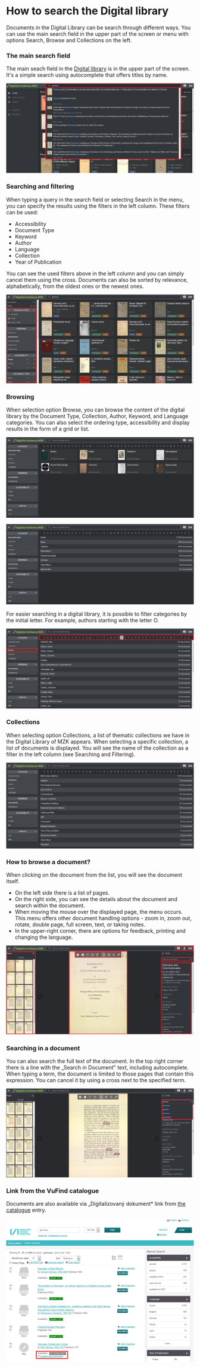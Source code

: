 # How to search the Digital library
Documents in the Digital Library can be search through different ways. You can use the main search field in the upper part of the screen or menu with options Search, Browse and Collections on the left.

### The main search field 
The main seach field in the <a class="external" href="http://kramerius.mzk.cz/" target="_blank">Digital library</a> is in the upper part of the screen. It's a simple search using autocomplete that offers titles by name.

![](/public/images/help/jakHledat/vyhledavaciradekanaseptavac_en.png)

### Searching and filtering
When typing a query in the search field or selecting Search in the menu, you can specify the results using the filters in the left column. These filters can be used:
   * Accessibility 
   * Document Type
   * Keyword
   * Author
   * Language
   * Collection
   * Year of Publication

You can see the used filters above in the left column and you can simply cancel them using the cross. Documents can also be sorted by relevance, alphabetically, from the oldest ones or the newest ones.

![](/public/images/help/jakHledat/hledaniafiltrovani_en.png)

### Browsing
When selection option Browse, you can browse the content of the digital library by the Document Type, Collection, Author, Keyword, and Language categories. You can also select the ordering type, accessibility and display results in the form of a grid or list.

![](/public/images/help/jakHledat/prochazetmrizka_en.png)

![](/public/images/help/jakHledat/prochazetseznam_en.png)

For easier searching in a digital library, it is possible to filter categories by the initial letter. For example, authors starting with the letter O.

![](/public/images/help/jakHledat/prochazetautor_en.png)


### Collections
When selecting option Collections, a list of thematic collections we have in the Digital Library of MZK appears. When selecting a specific collection, a list of documents is displayed. You will see the name of the collection as a filter in the left column (see Searching and Filtering).

![](/public/images/help/jakHledat/sbirky_en.png)

### How to browse a document?
When clicking on the document from the list, you will see the document itself.

* On the left side there is a list of pages.
* On the right side, you can see the details about the document and search within the document.
* When moving the mouse over the displayed page, the menu occurs. This menu offers other document handling options - zoom in, zoom out, rotate, double page, full screen, text, or taking notes. 
* In the upper-right corner, there are options for feedback, printing and changing the language. 

![](/public/images/help/jakHledat/jakprohlizetdokument_en.png)

### Searching in a document

You can also search the full text of the document. In the top right corner there is a line with the „Search in Document" text, including autocomplete. When typing a term, the document is limited to those pages that contain this expression. You can cancel it by using a cross next to the specified term.

![](/public/images/help/jakHledat/hledanivdokumentu_en.png)

### Link from the VuFind catalogue
Documents are also available via „Digitalizovaný dokument* link from <a class="external" href="https://vufind.mzk.cz/?lng=en" target="_blank">the catalogue</a> entry.

![](/public/images/help/jakHledat/vufind2_en.png)
